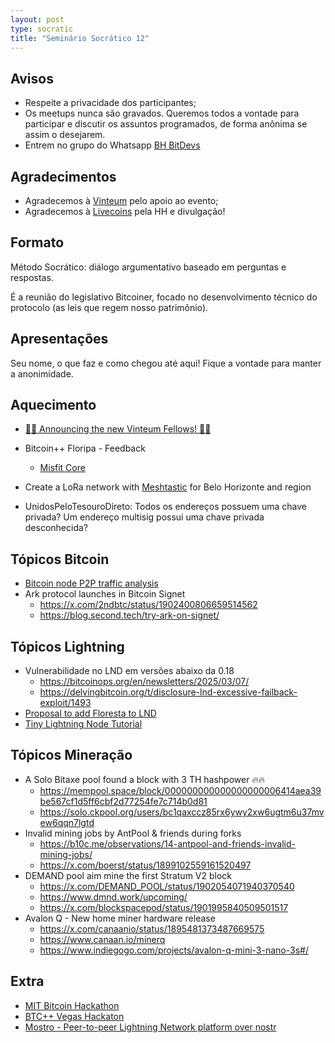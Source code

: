 ```yaml
---
layout: post
type: socratic
title: "Seminário Socrático 12"
---
```

## Avisos
- Respeite a privacidade dos participantes;
- Os meetups nunca são gravados. Queremos todos a vontade para participar e discutir os assuntos programados, de forma anônima se assim o desejarem.
- Entrem no grupo do Whatsapp [BH BitDevs](https://chat.whatsapp.com/EXLJjo3QURxBcj8bqxLc81) 

## Agradecimentos

- Agradecemos à [Vinteum](https://vinteum.org/) pelo apoio ao evento;
- Agradecemos à [Livecoins](https://livecoins.com.br/) pela HH e divulgação!

## Formato

Método Socrático: diálogo argumentativo baseado em perguntas e respostas.

É a reunião do legislativo Bitcoiner, focado no desenvolvimento técnico do protocolo (as leis que regem nosso patrimônio).

## Apresentações

Seu nome, o que faz e como chegou até aqui! Fique a vontade para manter a anonimidade.


## Aquecimento
- [🚀📢 Announcing the new Vinteum Fellows! 📢🚀](https://x.com/Vinteum_org/status/1902786458089394653)

- Bitcoin++ Floripa - Feedback
  - [Misfit Core](https://devpost.com/software/misfit-core)
- Create a LoRa network with [Meshtastic](https://meshtastic.org/) for Belo Horizonte and region
- UnidosPeloTesouroDireto: Todos os endereços possuem uma chave privada? Um endereço multisig possui uma chave privada desconhecida?

## Tópicos Bitcoin
- [Bitcoin node P2P traffic analysis](https://delvingbitcoin.org/t/bitcoin-node-p2p-traffic-analysis/1490)
- Ark protocol launches in Bitcoin Signet
  - https://x.com/2ndbtc/status/1902400806659514562
  - https://blog.second.tech/try-ark-on-signet/

## Tópicos Lightning
- Vulnerabilidade no LND em versões abaixo da 0.18
  - https://bitcoinops.org/en/newsletters/2025/03/07/
  - https://delvingbitcoin.org/t/disclosure-lnd-excessive-failback-exploit/1493
- [Proposal to add Floresta to LND](https://github.com/lightningnetwork/lnd/issues/9608)
- [Tiny Lightning Node Tutorial](https://chrisguida.github.io/tiny-lightning-node-tutorial/)


## Tópicos Mineração
- A Solo Bitaxe pool found a block with 3 TH hashpower 🔥🔥
  - https://mempool.space/block/000000000000000000006414aea39be567cf1d5ff6cbf2d77254fe7c714b0d81
  - https://solo.ckpool.org/users/bc1qaxccz85rx6ywy2xw6ugtm6u37mvew6qqn7lgtd
- Invalid mining jobs by AntPool & friends during forks
  - https://b10c.me/observations/14-antpool-and-friends-invalid-mining-jobs/
  - https://x.com/boerst/status/1899102559161520497
- DEMAND pool aim mine the first Stratum V2 block
  - https://x.com/DEMAND_POOL/status/1902054071940370540
  - https://www.dmnd.work/upcoming/
  - https://x.com/blockspacepod/status/1901995840509501517
- Avalon Q - New home miner hardware release
  - https://x.com/canaanio/status/1895481373487669575
  - https://www.canaan.io/minerq
  - https://www.indiegogo.com/projects/avalon-q-mini-3-nano-3s#/     

## Extra
- [MIT Bitcoin Hackathon](https://mitbitcoin.devpost.com/)
- [BTC++ Vegas Hackaton](https://b.tc/conference/2025/hackathon)
- [Mostro - Peer-to-peer Lightning Network platform over nostr](https://mostro.network/)



